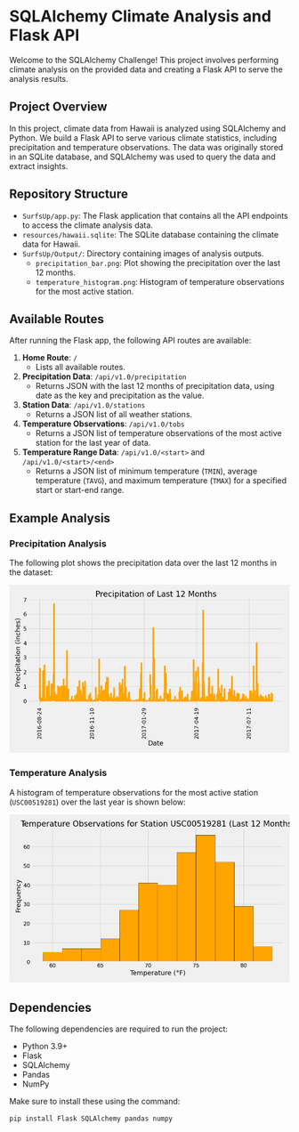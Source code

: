 # SQLAlchemy Climate Analysis and Flask API

Welcome to the SQLAlchemy Challenge! This project involves performing climate analysis on the provided data and creating a Flask API to serve the analysis results.

## Project Overview

In this project, climate data from Hawaii is analyzed using SQLAlchemy and Python. We build a Flask API to serve various climate statistics, including precipitation and temperature observations. The data was originally stored in an SQLite database, and SQLAlchemy was used to query the data and extract insights.

## Repository Structure

- `SurfsUp/app.py`: The Flask application that contains all the API endpoints to access the climate analysis data.
- `resources/hawaii.sqlite`: The SQLite database containing the climate data for Hawaii.
- `SurfsUp/Output/`: Directory containing images of analysis outputs.
  - `precipitation_bar.png`: Plot showing the precipitation over the last 12 months.
  - `temperature_histogram.png`: Histogram of temperature observations for the most active station.

## Available Routes

After running the Flask app, the following API routes are available:

1. **Home Route**: `/`
    - Lists all available routes.
2. **Precipitation Data**: `/api/v1.0/precipitation`
    - Returns JSON with the last 12 months of precipitation data, using date as the key and precipitation as the value.
3. **Station Data**: `/api/v1.0/stations`
    - Returns a JSON list of all weather stations.
4. **Temperature Observations**: `/api/v1.0/tobs`
    - Returns a JSON list of temperature observations of the most active station for the last year of data.
5. **Temperature Range Data**: `/api/v1.0/<start>` and `/api/v1.0/<start>/<end>`
    - Returns a JSON list of minimum temperature (`TMIN`), average temperature (`TAVG`), and maximum temperature (`TMAX`) for a specified start or start-end range.

## Example Analysis

### Precipitation Analysis

The following plot shows the precipitation data over the last 12 months in the dataset:

![Precipitation Over the Last 12 Months](SurfsUp/output/precipitation_bar.png)

### Temperature Analysis

A histogram of temperature observations for the most active station (`USC00519281`) over the last year is shown below:

![Temperature Histogram](SurfsUp/output/temperature_histogram.png)

## Dependencies

The following dependencies are required to run the project:

- Python 3.9+
- Flask
- SQLAlchemy
- Pandas
- NumPy

Make sure to install these using the command:

```sh
pip install Flask SQLAlchemy pandas numpy
